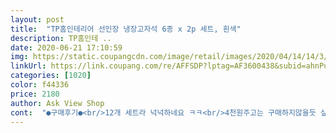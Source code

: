 ```yaml
---
layout: post 
title:  "TP홈인테리어 선인장 냉장고자석 6종 x 2p 세트, 흰색" 
description: TP홈인테 ..
date: 2020-06-21 17:10:59 
img: https://static.coupangcdn.com/image/retail/images/2020/04/14/14/3/a23e2e86-c849-4a86-a24b-76b90ec61c18.jpg 
linkUrl: https://link.coupang.com/re/AFFSDP?lptag=AF3600438&subid=ahnPublicAsk&pageKey=1478711769&itemId=2540377036&vendorItemId=70533012511&traceid=V0-113-895b596e7c1e75ab 
categories: [1020] 
color: f44336 
price: 2180 
author: Ask View Shop 
cont:  "●구매후기●<br/>12개 세트라 넉넉하네요 ㅋㅋ<br/>4천원주고는 구매하지않을듯 싶네요.<br/><br/>6개 놓고 필요시에 위치 옮겨서 달 수 있어서 괜찮네요<br/>가격대비 맘에 드는데<br/>가족들  마스크걸이는 그냥 유리에 붙여놨는데<br/>귀엽긴한데 맘카페입소문탓에 인기가 높아진탓인지 가격이 딱2배로 올랐네요ㅋㅋ<br/>그렇다고 흘러내릴정도로 약하지도 않아요<br/>기왕이면 화이트+주황 세트가 있었으면 더 더<br/>문에 손님용 마스크 걸이로 샀어요<br/>사이즈는 손가락 한 마디? 정도 되고<br/>아주 굿입니당^^<br/>완전 귀요미 산인장 자석이네요<br/>자석의 힘은 완전 세지도<br/>자석이 작아서 조금만 잘못건들이면 떨어질것같지만<br/>종이 메모나 마스크 정도는 견뎌낼 수 있을 만큼?<br/>좋았을거 같아요<br/>주황도 사고팠는데 넘 많을거 같아서<br/>지인이 마스크걸이로 추천해줬는데<br/>지인이랑 나눠써도 될거 같아요<br/>품절이여서 기다렸다가 주문했네요<br/>한 박스에 6개씩이라<br/>현관에 마스크 걸기엔 딱이에요ㅋ<br/>화이트만 샀어요<br/>12개 세트라 넉넉하네요 ㅋㅋ<br/>4천원주고는 구매하지않을듯 싶네요.<br/><br/>6개 놓고 필요시에 위치 옮겨서 달 수 있어서 괜찮네요<br/>가격대비 맘에 드는데<br/>가족들  마스크걸이는 그냥 유리에 붙여놨는데<br/>귀엽긴한데 맘카페입소문탓에 인기가 높아진탓인지 가격이 딱2배로 올랐네요ㅋㅋ<br/>그렇다고 흘러내릴정도로 약하지도 않아요<br/>기왕이면 화이트+주황 세트가 있었으면 더 더<br/>문에 손님용 마스크 걸이로 샀어요<br/>사이즈는 손가락 한 마디? 정도 되고<br/>아주 굿입니당^^<br/>완전 귀요미 산인장 자석이네요<br/>자석의 힘은 완전 세지도<br/>자석이 작아서 조금만 잘못건들이면 떨어질것같지만<br/>종이 메모나 마스크 정도는 견뎌낼 수 있을 만큼?<br/>좋았을거 같아요<br/>주황도 사고팠는데 넘 많을거 같아서<br/>지인이 마스크걸이로 추천해줬는데<br/>지인이랑 나눠써도 될거 같아요<br/>품절이여서 기다렸다가 주문했네요<br/>한 박스에 6개씩이라<br/>현관에 마스크 걸기엔 딱이에요ㅋ<br/>화이트만 샀어요<br/>" 
---
```


